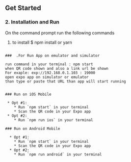 


## Get Started 




### 2. Installation and Run

On the command prompt run the following commands


1) to install
$ npm install
  or
  yarn
```

###  .For Run App on emulator and simulator 

run command in your terminal : npm start
when QR code shown and also a link url be shown 
For exaple: exp://192.168.0.1.103 : 19000
open expo app on simulator or emulator 
than type or paste that URL than app will start running 


### Run on iOS Mobile

 * Opt #1:
 	* Run `npm start` in your terminal
	* Scan the QR code in your Expo app
 * Opt #2:
	* Run `npm run ios` in your terminal

### Run on Android Mobile

  * Opt #1:
	* Run `npm start` in your terminal
	* Scan the QR code in your Expo app
  * Opt #2:
	* Run `npm run android` in your terminal



